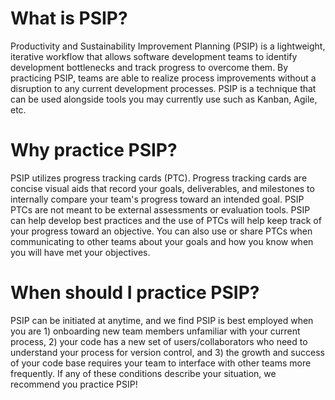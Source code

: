 # What is PSIP?

Productivity and Sustainability Improvement Planning (PSIP) is a lightweight, iterative workflow that allows software development teams to identify development bottlenecks and track progress to overcome them. By practicing PSIP, teams are able to realize process improvements without a disruption to any current development processes. PSIP is a technique that can be used alongside tools you may currently use such as Kanban, Agile, etc.

# Why practice PSIP?

PSIP utilizes progress tracking cards (PTC). Progress tracking cards are concise visual aids that record your goals, deliverables, and milestones to internally compare your team's progress toward an intended goal. PSIP PTCs are not meant to be external assessments or evaluation tools. PSIP can help develop best practices and the use of PTCs will help keep track of your progress toward an objective. You can also use or share PTCs when communicating to other teams about your goals and how you know when you will have met your objectives.

# When should I practice PSIP?

PSIP can be initiated at anytime, and we find PSIP is best employed when you are 1) onboarding new team members unfamiliar with your current process, 2) your code has a new set of users/collaborators who need to understand your process for version control, and 3) the growth and success of your code base requires your team to interface with other teams more frequently. If any of these conditions describe your situation, we recommend you practice PSIP!
